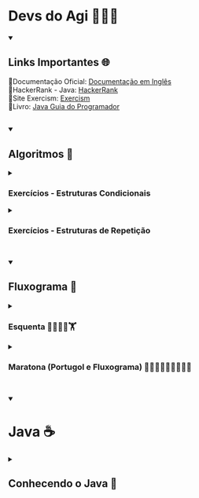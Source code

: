 # Devs do Agi 🚀👩‍💻

<details open>
<summary><h2>Links Importantes 🌐</h2></summary>
🔗Documentação Oficial: <a href="https://docs.oracle.com/javase/tutorial/java/index.html">Documentação em Inglês</a> <br>
🔗HackerRank - Java: <a href="https://www.hackerrank.com/domains/java">HackerRank</a><br>
🔗Site Exercism: <a href="https://exercism.org">Exercism</a> <br />
🔗Livro: <a href="https://a.co/d/50bqw9v">Java Guia do Programador</a> <br />	
</details>

##

<details open>
<summary><h2>Algoritmos 🧩</h2></summary>
<details>
<summary><h3>Exercícios - Estruturas Condicionais</summary></h3>
	
**1) Crie um algoritmo em Portugol para verificar se um cliente tem idade suficiente para abrir uma conta bancária (idade mínima: 18 anos)**
```portugol
Inicio
  Escreva "Digite sua idade:"
  Leia idade
  Se idade >= 18 então
    Escreva "Idade Suficiente"
  Senão 
    Escreva "Idade Insuficiente"
  FimSe
Fim
```
**2) Crie um algoritmo em Portugol para calcular e mostrar para o cliente o limite da conta, através do seu saldo. O limite de conta deverá ser 20% do seu saldo**
```portugol
Inicio
  Escreva "Insira seu saldo"
  Leia saldo
  Se saldo>0 então
    Real saldo_limite = saldo *0,2
    Escreva "Seu limite é: ", saldo_limite
  Senão
    Escreva "Não há limite liberado"
  FimSe
Fim
```
**3) Crie um algoritmo em Portugol que verifique  se o cliente consegue abrir o novo empréstimo. Para conseguir um novo empréstimo, o valor do empréstimo deve ser menor que 40% da sua média de saldo dos últimos 12 meses. Entre com o valor desejado do empréstimo e com a média do saldo**
```portugol
Inicio
  Escreva "Insira a média do saldo: "
  Leia media_saldo
  Escreva "Insira o valor de empréstimo desejado"
  Leia valor_desejado
  Se valor_desejado <= (media_saldo*0.4) então
    Escreva "Empréstimo aprovado!"
  Senão
    Escreva "Empréstimo negado"
  FimSe
Fim
```

</details>


<details>
<summary><h3>Exercícios - Estruturas de Repetição</summary></h3>

**1) Crie um algoritmo em Portugol para calcular o saldo de uma conta bancária após 12 meses, com um depósito mensal fixo**
```portugol
Inicio
  Escreva "O valor inicial do saldo"
  Leia saldo_inicial
  Escreva "Insira o valor do depósito mensal fixo: "
  Leia dp_mensal
  saldo_final = saldo_inicial
	
  inteiro i 	
  Para i de 1 até 12 faça
    saldo_final = saldo_final + dp_mensal
  FimPara

  Escreva "Seu saldo final é:", saldo_final
Fim
```

**2) Crie um algotirmo em Portugol para calcular o saldo de uma conta bancária com depósito mensal variável**
```portugol
Inicio
  Escreva "O valor inicial do saldo"
  Leia saldo

  inteiro i 	
  Para i de 1 até 12 faça
    Escreva "Insira o valor do depósito do mês " + i + " : "
    Leia dp_mensal
    saldo = saldo + dp_mensal
  FimPara

  Escreva "Seu saldo final é:" + saldo_final
Fim
```

**3) Crie um algoritmo em Portugol para calcular o valor total do investimento, considerando uma aplicação inicial de R$1000,00 e depósitos variáveis ao longo de 12 meses. Considere uma taxa de rentabilidade mensal de 0,5%**
```portugol
Inicio
  aplicação = 1000,00
  taxa = 0,005
  saldo = aplicação
  
  inteiro i
  Para i de 1 até 12 faça
    Escreva "Insira o valor do depósito do mês " + i + " : "
    Leia dp_mensal
    saldo = (saldo * (1 + taxa)) + dp_mensal
  FimPara
  Escreva "Saldo Final: R$" + saldo
Fim
```
</details>
</details>

##

<details open>
<summary><h2>Fluxograma 🧩</h2></summary>

<details>
<summary><h3>Esquenta 🏋️‍♀️🏋️‍♂️🏋</h3></summary>

**1) Cálculo de Juros: Leia o valor de um empréstimo, a taxa de juros mensal e o número de meses. Calcule e exiba o valor dos juros simples**
```portugol
Início
  Escreva "Insira o valor do emprestimo"
  Leia emprestimo
  taxa = 0,005
  Escreva "Insira a quantidade de parcelas"
  Leia mes
  valor_juros = (emprestimo/mes) * taxa
  valorParcela = emprestimo/mes + valor_juros	
  Escreva "valor do juros simples: + valor_juros
Fim
```
**2) Saldo Final Após Depósito: Leia o saldo inicial de uma conta bancária e um valor de depósito, exibindo o saldo final após o depósito**
```portugol
Início
  Escreva "Insira o saldo inicial"
  Leia saldo_i
  Escreva "Insira o valor de depósito"
  Leia deposito
  saldo_f = saldo_i + deposito
  Escreva "O saldo final é:" + saldo_f
Fim
```
**3) Verificação de Crédito: Leia o salário de uma pessoa e o valor de empréstimo solicitado. Exiba se o crédito pode ser aprovado (empréstimo <= 30% do salário)**
```portugol
Início
  Escreva "Insira o salario"
  Leia salario
  Escreva "Insira o valor do empréstimo"
  Leia empr
  Se empr <= (salario*0.3) então
    Escreva "Crédito aprovado!"
  Senão
    Escreva "Crédito negado!"
  FimSe
Fim
```
**4) Conversão de Moeda: Leia o valor em reais e a cotação atual do dólar, convertendo o valor para dólares e exibindo o resultado**
```portugol
Início
  Escreva "Insira o valor em reais: "
  Leia real
  dolar = 5.92
  conversao = real/dolar
  Escreva "O valor R$" + real + "é $" + conversao
Fim
```
**5) Cálculo de Rendimento de Investimento: Leia o valor de um investimento inicial, a taxa de rendimento mensal, e o número de meses. Calcule e exiba o valor final do investimento**
```portugol
Início
  Escreva "Insira o valor inicial investido"
  Leia investimento_i
  taxa_rend = 0.005
  Escreva "Insira a quantidade de meses"
  Leia meses
  valor_f = investimento_i
  inteiro i
  Para i de 1 até meses faça 
    valor_f = valor_f * (1 + taxa_rend)
  FimPara
  Escreva "O valor final é: R$" + valor_f
Fim
```
**6) Cálculo de Taxas Bancárias: Leia o saldo inicial de uma conta e calcule a taxa de manutenção (1% do saldo, mínimo de R$10). Exiba o saldo final após a taxa**
```portugol
Início
  Leia saldo
  taxa = 0.001
  calculo = saldo*0.001
  Se (saldo* 0.001) > 10 então
    saldo_f = saldo - calculo 
  Senão 
    saldo_f = saldo - 10
  FimSe
  Escreva "O saldo é:" + saldo_f
Fim
```
**7) Verificação de Limite de Saque: Leia o saldo de uma conta e o valor de um saque. Exiba se o saque é permitido (saldo>= valor do saque).**
```portugol
Início
  Leia o saldo
  Escreva "Qual o valor do saque?"
  Leia saque
  Se saldo >= saque então
    Escreva "Saque liberado"
  Senão 
    Escreva "Saque negado"
  FimSe
Fim
```
**8) Simulação de Pagamento Parcelado: Leia o valor de uma compra e o número de parcelas, calculando o valor de cada parcela e exibindo o total pago com juros de 2% ao mês**
```portugol
Início
  Escreva "Valor da compra:"
  Leia valor_compra
  Escreva "Número de parcelas:"
  Leia parc

  inteiro i 
  para i em 1 até parc faça
    valor_final = valor_final + (valor_compra/parc) * 0.02
  FimPara
  Escreva "Valor total" + valor_final
Fim
```
**9) Análise de Perfil de Crédito: Leia o salário e as despesas mensais de uma pessoa. Calcule a margem de crédito (salário-despesa) disponível e exiba se é seguro conceder um empréstimo**
```portugol
Início
  Leia salario, despesas
  margemSegura = 0.35 
  Se ((salario-despesas)/salario) <= margemSegura então
    Escreva "Empréstimo concedido!"
  Senão
    Escreva "Empréstimo negado"
  FimSe
Fim
```
**10) Cálculo de Rendimentos Acumulados: Simule o crescimento do saldo de uma conta com depósitos fixos e rendimentos mensais considerando um período de 12 meses. Exiba o saldo final.**
```portugol
Início
  Leia saldo, deposito, taxa
  inteiro i
  Para i de 1 até 12 faça
    saldo = saldo * (1 + taxa) + depósito
  FimPara
  Escreva "Saldo final:" + saldo 
```
</details>

<details>
<summary><h3>Maratona (Portugol e Fluxograma) 🏃‍♀️‍➡️🏃‍♂️‍➡️🏃‍➡️🏅</h3></summary>

### Economizando para uma Meta
**Descrição do problema:** Você está economizando dinheiro para comprar um item que custa um valor M. Cada mês, você consegue poupar uma quantia fixa S. Seu objetivo é calcular em quantos meses você alcançará o valor necessário para comprar o item. O programa deve exibir um número inteiro representando a quantidade de meses necessários para alcançar ou ultrapassar o valor M. Um número real representando o valor total economizado.
```portugol
Início
  Leia M, S
  AS = 0
  meses = 0
  Enquanto AS < M faça
    AS = AS + S
    meses = meses + 1
  FimEnquanto
  Escreva "Meses:" + meses
  Escreva "Valor economizado:" + AS
Fim
```
<img width="425" alt="image" src="https://github.com/user-attachments/assets/e6bc2dec-ea2b-4e0d-85a6-d3fa0a06cb59" />
</details>
</details>
</details>


##

<details open>
<summary><h1>Java ☕</h1></summary>
<details>
<summary><h2>Conhecendo o Java 👀</h2></summary>
<details>
<summary><h3>Hello World!</h3></summary>

```java
package com.agibank.s2exemplo1;
public class Main {
    public static void main(String[] args) {
        System.out.println("Hello World!");
    }
}
```
</details>

<details>
<summary><h3>Estruturas Condicionais</h3></summary>

**1) Crie um programa que verifique se o número digitado é positivo, negativo ou zero**
```java
package com.agibank.s2condicional.s2if1;
import java.util.Scanner;

public class Main {
    public static void main(String[] args) {
        Scanner scan = new Scanner(System.in);
        int i = scan.nextInt();
        scan.close();
        if (i>0) {
            System.out.println("Positive");
        } else if (i == 0){
            System.out.println("Zero");
        } else {
            System.out.println("Negative");
        }
    }
}
```

**2) Crie um programa que verifique se o número digitado é par ou ímpar**
```java
package com.agibank.s2condicional.s2if2;
import java.util.Scanner;

public class Main {
    public static void main(String[] args) {
        Scanner scan = new Scanner(System.in);
        int i = scan.nextInt();
        scan.close();
        if (i%2 == 0) {
            System.out.println("Even");
        } else {
            System.out.println("Odd");
        }
    }
}
```

**3) Crie um programa que mostre a situação de um atleta de acordo com seu IMC**
```java
package com.agibank.s2condicional.s2if3;
import java.util.Locale;
import java.util.Scanner;
import java.lang.Math;

public class Main {
    public static void main(String[] args) {
        Locale.setDefault(Locale.US);
        Scanner scan = new Scanner(System.in).useLocale(Locale.US);
        System.out.print("Digite seu peso: ");
        float p = scan.nextFloat();
        System.out.print("Digite sua altura: ");
        float h = scan.nextFloat();
        scan.close();
        double imc = p/Math.pow(h , 2);

        if (imc <= 16) {
            System.out.print("IMC:" + imc + "-Magreza Severa");
        } else if ((imc > 16 ) && (imc <= 17)) {
            System.out.print("IMC:" + imc + "-Magreza Moderada");
        } else if ((imc > 17 ) && (imc <= 18.5)) {
            System.out.print("IMC:" + imc + "-Magreza Leve");
        } else if ((imc > 18.5 ) && (imc <= 25)) {
            System.out.print("IMC:" + imc + "-Saudável");
        } else if ((imc > 25 ) && (imc <= 30)) {
            System.out.print("IMC:" + imc + "-Sobrepeso");
        } else if ((imc > 30 ) && (imc <= 35)) {
            System.out.print("IMC:" + imc + "-Obesidade Grau 1");
        } else if ((imc > 35 ) && (imc <= 40)) {
            System.out.print("IMC:" + imc + "-Obesidade Grau 2");
        } else if (imc > 40 ) {
            System.out.print("IMC:" + imc + "-Obesidade Grau 3");
        }

    }
}
```

**4) Crie um programa que verifique o quanto um valor se aproxima da média em percentual. Entre com o valor e com a média**
```java
package com.agibank.s2condicional.s2if4;
import java.util.Locale;
import java.util.Scanner;
import java.lang.Math;

public class Main {
    public static void main(String[] args) {
        Locale.setDefault(Locale.US);
        Scanner scan = new Scanner(System.in).useLocale(Locale.US);
        float media, valor, porcentagem;

        System.out.print("Digite a média: ");
        media = scan.nextFloat();
        System.out.print("Digite o valor: ");
        valor = scan.nextFloat();
        scan.close();
        porcentagem = Math.abs(((valor-media)/media)*100);

        System.out.printf("Média: %.2f\nValor: %.2f\nPercentual: %.2f%%", media, valor, porcentagem);

    }
}
```

**5) Crie um programa que mostre a situação de um aluno, através de sua nota final. <br> Aprovado: 6 ou mais; <br> Exame: 4 ou mais e menor que 6; <br> Reprovado: menor que 4**
```java
package com.agibank.s2condicional.s2if5;
import java.util.Locale;
import java.util.Scanner;

public class Main {
    public static void main(String[] args) {
        Locale.setDefault(Locale.US);
        Scanner scan = new Scanner(System.in).useLocale(Locale.US);
        System.out.print("Digite a nota do aluno: ");
        float n = scan.nextFloat();
        scan.close();

        if (n >=6) {
            System.out.print("Aprovado");
        } else if ((n >= 4 ) && (n < 6)) {
            System.out.print("Recuperação");
        } else{
            System.out.print("Reprovado");
        }
    }
}
```

**6) Um cliente deseja escolher o tipo de investimento a ser feito: CDB, CDI, Tesouro Direto, FII. Faça um programa que permita ao usuário fazer esta escolha. Dê a mensagem de acordo com o investimento escolhido**
```java
package com.agibank.s3condicional.s3switch1;
import java.util.Locale;
import java.util.Scanner;

public class Main {
    public static void main(String[] args) {
        Locale.setDefault(Locale.US);
        Scanner scan = new Scanner(System.in).useLocale(Locale.US);
        int op;

        System.out.print("Menu:\n1-CDB\n2-CDI\n3-Tesouro\n4-FII\nDigite a opção desejada: ");
        op = scan.nextInt();
        scan.close();

        switch (op){
            case 1:
                System.out.print("Investimento: CDB");
                break;
            case 2:
                System.out.print("Investimento: CDI");
                break;
            case 3:
                System.out.print("Investimento: Tesouro Direto");
                break;
            case 4:
                System.out.print("Investimento: FII");
                break;
            default:
                System.out.print("Insira uma opção válida");
        }
    }
}
```

**7) Um banco precisa de uma ferramenta para saber o nível de satisfação de atendimento do cliente (de zero a 5). Desenvolva uma solução computacional para resolver esta necessidade. Mostre mensagens coerentes com as avaliações dadas**
```java
package com.agibank.s3condicional.s3switch2;
import java.util.Locale;
import java.util.Scanner;

public class Main {
    public static void main(String[] args) {
        Locale.setDefault(Locale.US);
        Scanner scan = new Scanner(System.in).useLocale(Locale.US);
        int op;

        System.out.print("Pesquisa de satisfação!\n0-Péssimo\n1-Muito Ruim\n2-Ruim\n" +
                "3-Regular\n4-Bom\n5-Ótimo\nDigite a opção desejada: ");
        op = scan.nextInt();
        scan.close();

        switch (op){
            case 0:
                System.out.print("Péssimo - Obrigado por responder a pesquisa! \n" +
                        "Sentimos muito, trabalharemos para melhorar nossos serviços");
                break;
            case 1:
                System.out.print("Muito Ruim - Obrigado por responder a pesquisa! \n" +
                        "Sentimos muito, trabalharemos para melhorar nossos serviços");
                break;
            case 2:
                System.out.print("Ruim - Obrigado por responder a pesquisa! \n" +
                        "Sentimos muito, trabalharemos para melhorar nossos serviços");
                break;
            case 3:
                System.out.print("Regular - Obrigado por responder a pesquisa! Trabalharemos para melhorar nossos serviços");
                break;
            case 4:
                System.out.print("Bom - Obrigado por responder a pesquisa! Ficamos felizes!");
                break;
            case 5:
                System.out.print("Muito Bom - Obrigado por responder a pesquisa! Ficamos felizes!");
                break;
            default:
                System.out.print("Insira uma opção válida");
        }
    }
}
```
</details>

<details>
<summary><h3>Estruturas de Repetição</h3></summary>

**1) Implementar um programa que imprima a tabuada de um número digitado pelo usuário**
```java
package com.agibank.s4repeticao.s2forwhile1;
import java.util.Locale;
import java.util.Scanner;

public class Main {
    public static void main(String[] args) {
        Locale.setDefault(Locale.US);
        Scanner sc = new Scanner(System.in).useLocale(Locale.US);
        int n, m;

        System.out.print("Digite o número desejado: ");
        n = sc.nextInt();
        sc.close();

        for (int i = 1; i <= 10; i++) {
            m = n * i;
            System.out.printf("%d x %d = %d\n", n, m, i);
        }
    }
}
```
**2) Faça um programa que calcule e mostre o quadrado de um número N inteiro positivo, digitado pelo usuário. O cálculo deve ser feito através da soma dos N primeiros números ímpares. Ex:Se N=3 o programa calculará 1+3+5=9, que é quadrado de 3**
```java
package com.agibank.s4repeticao.s2forwhile2;
import java.util.Locale;
import java.util.Scanner;

public class Main {
    public static void main(String[] args) {
        Locale.setDefault(Locale.US);
        Scanner sc = new Scanner(System.in).useLocale(Locale.US);
        int n;
        int soma = 0;
        int odd = 1;

        System.out.print("Digite o número desejado: ");
        n = sc.nextInt();
        sc.close();

        for (int i = 0; i < n; i++) {
            soma+=odd;
            odd +=2;
        }
        System.out.print("O quadrado de " + n + "é" + soma);
    }
}
```

**3) Calcule a expressão sem utilizar a função pow() da math.h: X^Y. Onde X e Y são digitados pelo usuário**
```java
package com.agibank.s4repeticao.s2forwhile3;
import java.util.Scanner;

public class Main {
    public static void main(String[] args) {
        Scanner sc = new Scanner(System.in);
        int x, y, exp;

        System.out.print("Digite a base: ");
        x = sc.nextInt();
        System.out.print("Digite o expoente: ");
        y = sc.nextInt();
        exp = Math.abs(y); //módulo do expoente
        sc.close();

        double potencia = 1;
        for (int i = 0; i < exp; i++) {
            potencia *= x;
        }
        if (y < 0) {
            potencia = 1 / potencia;
        }

        System.out.printf("O valor %d elevado a %d é igual a %.4f", x, y, potencia);
    }
}
```
**4) Faça um programa que calcule o fatorial de qualquer número digitado pelo usuário, sabendo que o fatorial de um número é o produtório dos números inteiros entre 1 e ele mesmo**
```java
package com.agibank.s5repeticao.s2forwhile1;
import java.util.Scanner;

public class Main {
    public static void main(String[] args) {
        Scanner sc = new Scanner(System.in);
        int num;
        int fat = 1;

        System.out.print("Digite um número inteiro positivo: ");
        num = sc.nextInt();

        if (num == 0) {
            System.out.printf("Fatorial de 0 é 1");
        } else if (num<0){
            System.out.printf("Não existe fatorial de número negativo");
        } else {
            for (int i = 1; i <= num; i++) {
                fat *= i;
            }
            System.out.printf("%d! = %d", num, fat);
        }
    }
}
```

**5) A sequência de Fibonacci segue a seguinte ordem: 0, 1, 1, 2, 3, 5, 8, 13, 21, 34, 55, ... <br>
Repare que cada termo é a somatória dos dois anteriores, sendo que os dois primeiros são 0 e 1. <br>
Faça um programa que receba um valor do usuário e imprima os termos da sequência menores que o número digitado**
```java
package com.agibank.s5repeticao.s2forwhile2;
import java.util.Scanner;

public class Main {
    public static void main(String[] args) {
        Scanner sc = new Scanner(System.in);
        int num;
        int a = 0, b = 1;

        System.out.print("Insira o número desejado: ");
        num = sc.nextInt();

        System.out.println(a);

        for (int i = 0; i < num; i++) {
                int c = a + b;
                a = b;
                b = c;
                System.out.println(a);
            if (c>=num) {
                break;
            }
        }
    }
}
```

<strong>6) Em uma loja, todos os clientes que comprarem mais de R$300.00 receberão um desconto proporcional ao valor de sua compra, de acordo com a tabela:</strong>


<table>
	<thead>
		<tr>
			<th>Valor da Compra</th>
			<th>Desconto(%)</th>
	 	</tr>
	</thead>
	<tbody>
		<tr>
			<td>Até 500.00</td>
			<td>5</td>
		</tr>
		<tr>
			<td>De 501.00 a 1000</td>
			<td>10</td>
		</tr>
				<tr>
			<td>Acima de 1000</td>
			<td>12</td>
		</tr>
	</tbody>
</table>


**Você foi incumbido de fazer um programa que permita que o cliente entre com o valor de cada produto comprado pelo cliente. Mostre o total da compra, o valor do desconto e o preço a pagar para cada cliente. Pergunte ao usuário se deseja terminar a digitação de produtos. Também é necessário verificar se existe mais clientes para serem atendidos**
```java
package com.agibank.s5repeticao.s2forwhile3;
import java.util.Scanner;

public class Main {
    public static void main(String[] args) {
        Scanner sc = new Scanner(System.in);
        float compra = 0, total = 0, desconto = 0;
        float valor;
        char cliente, prod;

        do {
            do {
                System.out.print("Digite o valor do produto: \n");
                valor = sc.nextFloat();
                compra +=valor;
                System.out.print("Adicionar outro produto? \n");
                prod = sc.next().charAt(0);
            }while (prod == 's');

            if (compra <= 500){
                desconto = (float) (compra*0.05);
                total = compra - desconto;

            } else if ((compra > 500) && (compra<=1000)){
                desconto = (float) (compra*0.1);
                total = compra - desconto;
            } else {
                desconto = (float) (compra*0.12);
                total = compra - desconto;
            }

            System.out.printf("\nCompra: R$ %.2f\nDesconto: R$ %.2f" +
                    "\nValor Total: R$ %.2f", compra, desconto, total);
            compra=0;
            System.out.print("\nPróximo cliente? \n");
            cliente = sc.next().charAt(0);
        } while (cliente=='s');
        sc.close();
    }
}

```
</details>

<details>
<summary><h3>Esquenta 🏋️‍♀️🏋️‍♂️🏋</h3></summary>
**1) O usuário informa seus gastos mensais um por um. O programa soma os valores e para quando um gastonegativo for digitado. Se o total ultrapassar R$5000, o programa exibe um alerta. **
	
```java
package com.agibank.s6maratona1.s1esquenta.s2ex1;
import java.util.Scanner;
import java.util.Locale;

public class Main {
    public static void main(String[] args) {
        Locale.setDefault(Locale.US);
        Scanner sc = new Scanner(System.in).useLocale(Locale.US);
        float gasto;
        float totalGasto = 0;

        do {
            System.out.print("\nInsira o valor de pagamento ou digite um valor negativo para sair do programa: ");
            gasto = sc.nextFloat();

            if (gasto >=0) {
                totalGasto += gasto;
            }

            if (totalGasto>= 5000) {
                System.out.print("Seus gastos ultrapassaram R$5000!");
            }

        } while (gasto>=0);
        sc.close();
        System.out.printf("\nTotal gasto: %.2f", totalGasto);
    }
}	
```
**2) O usuário tem uma dívida e quer simular pagamentos mensais fixos. A cada mês, o saldo da dívida é reduzido pelo valor pago. O programa deve mostrar o saldo atualizado a cada mÊs até a dívida ser quitada**

```java
package com.agibank.s6maratona1.s1esquenta.s2ex2;
import java.util.Locale;
import java.util.Scanner;

public class Main {
    public static void main(String[] args) {
        Locale.setDefault(Locale.US);
        Scanner sc = new Scanner(System.in).useLocale(Locale.US);
        float saldo, saque;

        System.out.print("\nInsira o valor do saldo : ");
        saldo = sc.nextFloat();

        do {
            System.out.print("\nInsira o valor do saque: ");
            saque = sc.nextFloat();

            if (saque > 0) {
                if (saldo < saque) {
                    System.out.print("Erro: Saldo insuficiente!");
                } else if ((saldo - saque) == 0) {
                    saldo -= saque;
                    System.out.print("Saldo zerado! Conta vazia!");
                } else {
                    saldo -= saque;
                    System.out.printf("Novo Saldo: %.2f", saldo);
                }
            }

        } while (saldo>0);
    }
}
```
**3) Simule um caixa eletrônico onde o usuário pode sacar dinheiro. O saldo inicial da conta será digitado pelo usuário e o usuário pode fazer saques até que o saldo acabe. Se o usuário tentar sacar mais do que tem, o programa exibe uma mensagem de erro. O programaacaba quando o valor saque for negativo ou quando a conta for zerada.**
```java
package com.agibank.s6maratona1.s1esquenta.s2ex3;
import java.util.Locale;
import java.util.Scanner;

public class Main {
    public static void main(String[] args) {
        Locale.setDefault(Locale.US);
        Scanner sc = new Scanner(System.in).useLocale(Locale.US);
        float divida, pagamento;
        int cont = 1;

        System.out.print("\nInsira o valor da divida : ");
        divida = sc.nextFloat();

        do {
            System.out.printf("\nInsira o valor do pagamento do mês %d: ", cont);
            pagamento = sc.nextFloat();
            if (pagamento >= 0) {
                divida -= pagamento;
                if (divida < 0) {
                    divida = 0;
                }
                System.out.printf("Mês %d - Saldo restante: R$ %.2f", cont, divida);
                cont++;
            } else {
                System.out.print("\nInsira um valor positivo! ");
            }
        } while (divida>0);

        System.out.printf("\nMês %d - Divida quitada!", cont);
    }
}
```
**4) Um usuário deseja coverter Reais em Dólares, mas há um limite diário de R$1000 para conversão. O programa deve perguntar o valor desejado, verificar se está dentro do limite e calcular a conversão com uma taxa de câmbio de 1$ = 5R$. O programa termina quando o valor a ser convertido for negativo ou quando atingir o limite diário**

```java
package com.agibank.s6maratona1.s1esquenta.s2ex4;
import java.util.Locale;
import java.util.Scanner;

public class Main {
    public static void main(String[] args) {
        Locale.setDefault(Locale.US);
        Scanner sc = new Scanner(System.in).useLocale(Locale.US);
        float real, dolar;
        float limite = 0;

        do {
            System.out.print("\nInsira o valor a converter ou um valor negativo para sair: ");
            real = sc.nextFloat();
            limite += real;
            if (((real <= 1000) && (real > 0) && (limite <1000))) {
                dolar = real / 5;
                System.out.printf("Você receberá: $ %.2f", dolar);
            } else if (limite >= 1000) {
                System.out.print("\nLimite de R$1000 atingido. Encerrando transações.");
                break;
            }
        } while (real > 0);

    }
}
```
</details>

<details>
<summary><h3>Maratona (Portugol e Fluxograma) 🏃‍♀️‍➡️🏃‍♂️‍➡️🏃‍➡️🏅</h3></summary>

**Descrição do problema: Uma das primeiras apliacações de computadores foi o cálculo de trajetória de projetéis. Se um projeto é atirado com uma velocidade inicial V(m/s) a um ângulo de inclinação θ (radianos), sua posição no plano vertical (x,y) no tempo t (segundos) é calculada) pelas fórmulas: <br>
x = v * cos(θ)*t <br>
y = (v*sen(θ)*t) - (0,5g * t²) <br>
onde: 0<θ<2 e g=9.8m/s² <br>
Faça um programa que, dados os parâmetros θ e v, liste as coordenadas x e y em intervalos de 0.01s para um tiro em particular, terminando a listagem quando o projétil atingir o solo.
**

```java
package com.agibank.s6maratona1.s2avaliacao;
import java.util.Locale;
import java.util.Scanner;
/* Proprietario Nome: Victoria Rocha nota: 100
*  Tester Nome: Leandro Rocha */
public class Main {
    public static void main(String[] args) {
        Locale.setDefault(Locale.US);
        Scanner sc = new Scanner(System.in).useLocale(Locale.US);

        float vInicial, graus;
        float t=0.01F, g= 9.8F;
        double x = 0, y =0;
        double rad;
        int cont = 0;

        System.out.print("Insira a velocidade inicial em m/s: ");
        vInicial = sc.nextFloat();

        System.out.print("Insira o ângulo em graus: ");
        graus = sc.nextFloat();
        rad = Math.toRadians(graus);

         if (((rad > 0) && (rad < 2)) && ((vInicial>0))) {
            do  {
                cont ++;
                x = vInicial * Math.cos(rad) * t;
                y = ((vInicial * Math.sin(rad) * t) - (0.5 * g * Math.pow(t, 2)));
                System.out.printf("\nPosição %d:", cont);
                System.out.printf("\n X: %.2f | Y: %.2f", x, y);
                t++;
            } while (y > 0);
        }
    }
}

```
</details>

<details>
<summary><h3>Vetores</h3></summary>

 **1)**
```java
package com.agibank.s7vetores.s2ex1;
import java.util.Scanner;
import java.util.Locale;

public class Main {
    public static void main(String[] args) {
        Locale.setDefault(Locale.US);
        Scanner sc = new Scanner(System.in).useLocale(Locale.US);

        float[] vet = new float[10];

        for (int i = 0; i < 10; i++) {
            System.out.print("\nInsira o valor da ação no dia " + (i+1) + " : ");
            vet[i] = sc.nextFloat();

            if (i >= 3) {
                if ((vet[i] > vet[i - 1]) && (vet[i - 1] > vet[i - 2])) {
                    System.out.printf("\nTendência de alta!\nDias: %d, %d, %d\n", i - 1, i , i+1);
                } else {
                    System.out.print("\nSem tendência de alta identificada\n");
                }
            }
        }
    }
}
```
 
</details>



</details>


